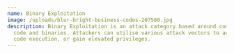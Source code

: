 ```yaml
---
name: Binary Exploitation
image: /uploads/blur-bright-business-codes-207580.jpg
description: Binary Exploitation is an attack category based around compiled
  code and binaries. Attackers can utilise various attack vectors to achieve
  code execution, or gain elevated privileges.
---
```

